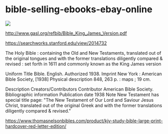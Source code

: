 # bible-selling-ebooks-ebay-online
![](https://kbimages1-a.akamaihd.net/1cb7811d-7ab8-4df9-a0e9-9379dbeb4b2e/1200/1200/False/illustrated-large-print-bible-the-holy-bible-kjv-authorized-king-james-version-special-kobo-edition-complete-old-testament-new-testament.jpg)

http://www.gasl.org/refbib/Bible_King_James_Version.pdf

https://searchworks.stanford.edu/view/2014732

The Holy Bible : containing the Old and New Testaments, translated out of the original tongues and with the former translations diligently compared & revised : set forth in 1611 and commonly known as the King James version

Uniform Title
Bible. English. Authorized 1938.
Imprint
New York : American Bible Society, [1938]
Physical description
848, 263 p. : maps ; 19 cm.

Description
 Creators/Contributors
Contributor
American Bible Society.
 Bibliographic information
Publication date
1938
Note
New Testament has special title page: "The New Testament of Our Lord and Saviour Jesus Christ, translated out of the original Greek and with the former translations diligently compared & revised."

https://www.thomasnelsonbibles.com/product/kjv-study-bible-large-print-hardcover-red-letter-edition/
